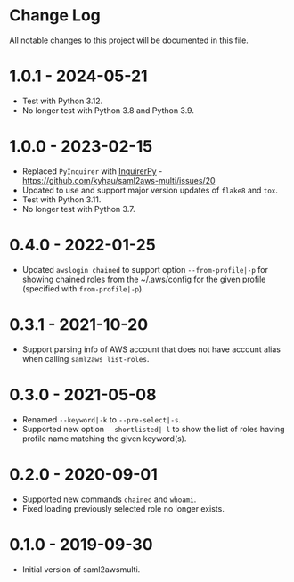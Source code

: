 # Change Log
All notable changes to this project will be documented in this file.

1.0.1 - 2024-05-21
==================
- Test with Python 3.12.
- No longer test with Python 3.8 and Python 3.9.


1.0.0 - 2023-02-15
==================
- Replaced `PyInquirer` with [InquirerPy](https://github.com/kazhala/InquirerPy) - https://github.com/kyhau/saml2aws-multi/issues/20
- Updated to use and support major version updates of `flake8` and `tox`.
- Test with Python 3.11.
- No longer test with Python 3.7.

0.4.0 - 2022-01-25
==================
- Updated `awslogin chained` to support option `--from-profile|-p` for showing chained roles from the ~/.aws/config for the given profile (specified with `from-profile|-p`).

0.3.1 - 2021-10-20
==================
- Support parsing info of AWS account that does not have account alias when calling `saml2aws list-roles`.

0.3.0 - 2021-05-08
==================
- Renamed `--keyword|-k` to `--pre-select|-s`.
- Supported new option `--shortlisted|-l` to show the list of roles having profile name matching the given keyword(s).

0.2.0 - 2020-09-01
==================
- Supported new commands `chained` and `whoami`.
- Fixed loading previously selected role no longer exists.

0.1.0 - 2019-09-30
==================
- Initial version of saml2awsmulti.